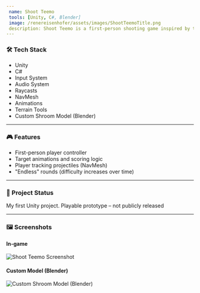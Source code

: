 ```yaml
---
 name: Shoot Teemo
 tools: [Unity, C#, Blender]
 image: /renereisenhofer/assets/images/ShootTeemoTitle.png
 description: Shoot Teemo is a first-person shooting game inspired by the League of Legends character Teemo. The goal is to get as many points as possible before dying.
---
```


### 🛠 Tech Stack

- Unity
- C#
- Input System
- Audio System
- Raycasts
- NavMesh
- Animations
- Terrain Tools
- Custom Shroom Model (Blender)

---

### 🎮 Features

- First-person player controller
- Target animations and scoring logic
- Player tracking projectiles (NavMesh)
- "Endless" rounds (difficulty increases over time)

---

### 📌 Project Status

My first Unity project. Playable prototype – not publicly released

---

### 🖼 Screenshots
#### In-game
![Shoot Teemo Screenshot](/renereisenhofer/assets/images/ShootTeemo.png)
#### Custom Model (Blender)
![Custom Shroom Model (Blender)](/renereisehofer/assets/images/ShroomBlender.png)





